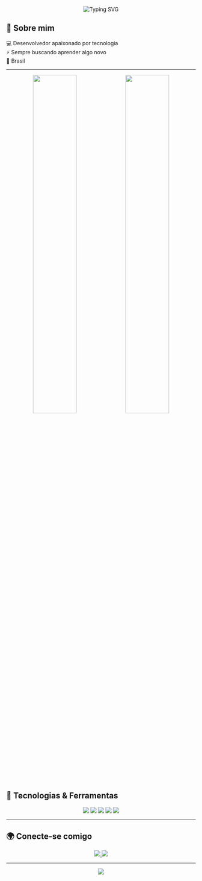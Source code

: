 <!-- Banner animado -->
<p align="center">
  <img src="https://readme-typing-svg.herokuapp.com?font=Fira+Code&weight=600&size=22&duration=4000&pause=500&color=095DAC&center=true&vCenter=true&width=450&lines=Ol%C3%A1,+eu+sou+Wagner!+%F0%9F%91%8B;Bem-vindo+ao+meu+perfil!+%F0%9F%8C%9F;Desenvolvedor+Fullstack!+%F0%9F%9A%80" alt="Typing SVG" />
</p>

<!-- Sobre mim -->
## 👋 Sobre mim  
💻 Desenvolvedor apaixonado por tecnologia  
⚡ Sempre buscando aprender algo novo  
📍  Brasil  

---


<p align="center">
  <img width="48%" src="https://github-readme-stats.vercel.app/api?username=WagnerGomes22&show_icons=true&theme=radical&hide_border=true" />
  <img width="48%" src="https://github-readme-streak-stats.vercel.app/api?user=WagnerGomes22&theme=radical&hide_border=true" />
</p>

## 🚀 Tecnologias & Ferramentas  
<p align="center">
  <img src="https://img.shields.io/badge/Laravel-F55247?style=for-the-badge&logo=laravel&logoColor=white" />
  <img src="https://img.shields.io/badge/PHP-777BB4?style=for-the-badge&logo=php&logoColor=white" />
  <img src="https://img.shields.io/badge/MySQL-005C84?style=for-the-badge&logo=mysql&logoColor=white" />
  <img src="https://img.shields.io/badge/Bootstrap-7952B3?style=for-the-badge&logo=bootstrap&logoColor=white" />
  <img src="https://img.shields.io/badge/TailwindCSS-38B2AC?style=for-the-badge&logo=tailwind-css&logoColor=white)" />
</p>

---

<!-- Redes sociais -->
## 🌍 Conecte-se comigo  
<p align="center">
  <a href="https://www.linkedin.com/in/wagner-gomes2/" target="_blank">
    <img src="https://img.shields.io/badge/LinkedIn-0077B5?style=for-the-badge&logo=linkedin&logoColor=white" />
  </a>
  <a href="https://github.com/seu-usuario" target="_blank">
    <img src="https://img.shields.io/badge/GitHub-181717?style=for-the-badge&logo=github&logoColor=white" />
  </a>
</p>

---

<!-- Visitantes -->
<p align="center">
  <img src="https://komarev.com/ghpvc/?username=seu-usuario&color=blue&style=flat-square&label=Visitas+no+perfil" />
</p>
